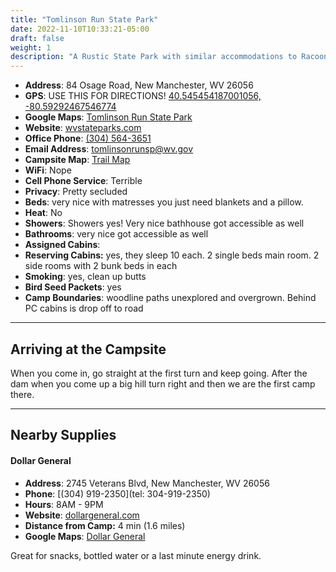 ```yaml
---
title: "Tomlinson Run State Park"
date: 2022-11-10T10:33:21-05:00
draft: false
weight: 1
description: "A Rustic State Park with similar accommodations to Racoon Creek."
---
```


- **Address**: 84 Osage Road, New Manchester, WV 26056
- **GPS**: USE THIS FOR DIRECTIONS! [40.545454187001056, -80.59292467546774](https://goo.gl/maps/FMH1qFqK2ToXp1M47)
- **Google Maps**: [Tomlinson Run State Park](https://goo.gl/maps/qBbR9WZ72GPFZZsZA)
- **Website**: [wvstateparks.com](https://wvstateparks.com/park/tomlinson-run-state-park/)
- **Office Phone**: [(304) 564-3651](tel:304-564-3651)
- **Email Address**: [tomlinsonrunsp@wv.gov](mailto:tomlinsonrunsp@wv.gov)
- **Campsite Map**: [Trail Map](/camp_sequanota_trailmap.jpg)
- **WiFi**: Nope
- **Cell Phone Service**: Terrible
- **Privacy**: Pretty secluded
- **Beds**: very nice with matresses you just need blankets and a pillow.
- **Heat**: No
- **Showers**: Showers yes! Very nice bathhouse got accessible as well
- **Bathrooms**: very nice got accessible as well
- **Assigned Cabins**: 
- **Reserving Cabins:** yes, they sleep 10 each. 2 single beds main room. 2 side rooms with 2 bunk beds in each
- **Smoking**:  yes, clean up butts
- **Bird Seed Packets**: yes
- **Camp Boundaries**: woodline paths unexplored and overgrown. Behind PC cabins is drop off to road

---

## Arriving at the Campsite

When you come in, go straight at the first turn and keep going. After the dam when you come up a big hill turn right and then we are the first camp there. 

---

## Nearby Supplies

#### Dollar General 

- **Address**: 2745 Veterans Blvd, New Manchester, WV 26056
- **Phone**: [(304) 919-2350](tel: 304-919-2350)
- **Hours**: 8AM - 9PM
- **Website**: [dollargeneral.com](https://www.dollargeneral.com/store-directory/pa/jennerstown/6081.html)
- **Distance from Camp:** 4 min (1.6 miles)
- **Google Maps**: [Dollar General](https://www.google.com/maps/place/Dollar+General/@40.1633058,-79.0812317,17z/data=!4m15!1m8!3m7!1s0x89cb211c03d0bb43:0x6b20a864422a46fd!2s1297+W+Pitt+St,+Boswell,+PA+15531!3b1!8m2!3d40.1633058!4d-79.0812317!16s%2Fg%2F11bw3y5p29!3m5!1s0x89cb21005ff4d80d:0xc075b58a9fa04be8!8m2!3d40.1633058!4d-79.0812317!16s%2Fg%2F1hc4_hlyq)

Great for snacks, bottled water or a last minute energy drink.

